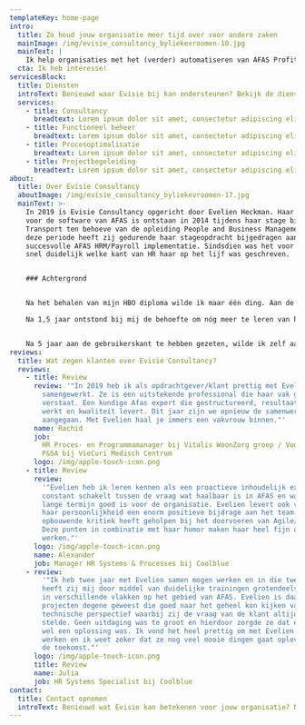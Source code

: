 ```yaml
---
templateKey: home-page
intro:
  title: Zo houd jouw organisatie meer tijd over voor andere zaken
  mainImage: /img/evisie_consultancy_byliekevroomen-10.jpg
  mainText: |
    Ik help organisaties met het (verder) automatiseren van AFAS Profit.
  cta: Ik heb interesse!
servicesBlock:
  title: Diensten
  introText: Benieuwd waar Evisie bij kan ondersteunen? Bekijk de diensten!
  services:
    - title: Consultancy
      breadtext: Lorem ipsum dolor sit amet, consectetur adipiscing elit.
    - title: Functioneel beheer
      breadtext: Lorem ipsum dolor sit amet, consectetur adipiscing elit.
    - title: Procesoptimalisatie
      breadtext: Lorem ipsum dolor sit amet, consectetur adipiscing elit.
    - title: Projectbegeleiding
      breadtext: Lorem ipsum dolor sit amet, consectetur adipiscing elit.
about:
  title: Over Evisie Consultancy
  aboutImage: /img/evisie_consultancy_byliekevroomen-17.jpg
  mainText: >-
    In 2019 is Evisie Consultancy opgericht door Evelien Heckman. Haar passie
    voor de software van AFAS is ontstaan in 2014 tijdens haar stage bij Veolia
    Transport ten behoeve van de opleiding People and Business Management. In
    deze periode heeft zij gedurende haar stageopdracht bijgedragen aan een
    succesvolle AFAS HRM/Payroll implementatie. Sindsdien was het voor haar al
    snel duidelijk welke kant van HR haar op het lijf was geschreven. 


    ### Achtergrond


    Na het behalen van mijn HBO diploma wilde ik maar één ding. Aan de slag met AFAS! Ik ben mijn loopbaan begonnen als junior AFAS consultant bij een organisatie die de personele- en financiële administratie verzorgt voor besturen binnen het onderwijs. Daar heb ik de kans gekregen om, door middel van learning on the job, opgeleid te worden door twee AFAS experts. \

    Na 1,5 jaar ontstond bij mij de behoefte om nóg meer te leren van het softwarepakket, ik wilde verder kijken dan alleen de onderwijssector. Dat heeft ertoe doen leiden dat ik in 2017 ben verhuisd van Limburg naar Rotterdam om aan de slag te gaan als HR Systems Specialist bij Coolblue.


    Na 5 jaar aan de gebruikerskant te hebben gezeten, wilde ik zelf aan de slag om andere organisaties (verder) te helpen met AFAS. Inmiddels ben ik nu 1,5 jaar zelfstandig AFAS Specialist en krijg ik enorm veel energie van de diversiteit aan opdrachtgevers en opdrachten. Met mijn verleden als AFAS klant én mijn HR achtergrond, weet ik als geen ander dat het in de praktijk vaak nét even anders werkt. Ik ben daardoor in staat om continu te denken vanuit de klant en zal altijd aan de hand daarvan adviseren over welke oplossingen of keuzes goed zijn voor de organisatie, nu en in de toekomst.
reviews:
  title: Wat zegen klanten over Evisie Consultancy?
  reviews:
    - title: Review
      review: '"In 2019 heb ik als opdrachtgever/klant prettig met Evelien
        samengewerkt. Ze is een uitstekende professional die haar vak goed
        verstaat. Een kundige Afas expert die gestructureerd, resultaatgericht
        werkt en kwaliteit levert. Dit jaar zijn we opnieuw de samenwerking
        aangegaan. Met Evelien haal je immers een vakvrouw binnen."'
      name: Rachid
      job:
        HR Proces- en Programmamanager bij Vitalis WoonZorg groep / Voormalig Hoofd
        P&SA bij VieCuri Medisch Centrum
      logo: /img/apple-touch-icon.png
    - title: Review
      review:
        '"Evelien heb ik leren kennen als een proactieve inhoudelijk expert die
        constant schakelt tussen de vraag wat haalbaar is in AFAS en wat op
        lange termijn goed is voor de organisatie. Evelien levert ook vanuit
        haar persoonlijkheid een enorm positieve bijdrage aan het team. De
        opbouwende kritiek heeft geholpen bij het doorvoeren van Agile/Scrum.
        Deze punten in combinatie met haar humor maken haar heel fijn om mee te
        werken."'
      logo: /img/apple-touch-icon.png
      name: Alexander
      job: Manager HR Systems & Processes bij Coolblue
    - review:
        '"Ik heb twee jaar met Evelien samen mogen werken en in die twee jaar
        heeft zij mij door middel van duidelijke trainingen grotendeels opgeleid
        in verschillende vlakken op het gebied van AFAS. Evelien is daarnaast in
        projecten degene geweest die goed naar het geheel kon kijken vanuit het
        technische perspectief waarbij zij de vraag van de klant altijd voorop
        stelde. Geen uitdaging was te groot en hierdoor zorgde ze dat er altijd
        wel een oplossing was. Ik vond het heel prettig om met Evelien samen te
        werken en ik weet zeker dat ze nog veel mooie dingen gaat opleveren in
        de toekomst."'
      logo: /img/apple-touch-icon.png
      title: Review
      name: Julia
      job: HR Systems Specialist bij Coolblue
contact:
  title: Contact opnemen
  introText: Benieuwd wat Evisie kan betekenen voor jouw organisatie? Neem dan contact op.
---
```

